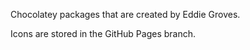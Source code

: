 Chocolatey packages that are created by Eddie Groves.

Icons are stored in the GitHub Pages branch.
